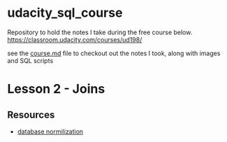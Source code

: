 # udacity_sql_course
Repository to hold the notes I take during the free course below.
https://classroom.udacity.com/courses/ud198/

see the [course.md](Course.md) file to checkout out the notes I took, along with images and SQL scripts
# Lesson 2 - Joins

## Resources

- [database normilization](https://www.itprotoday.com/sql-server/sql-design-why-you-need-database-normalization)
